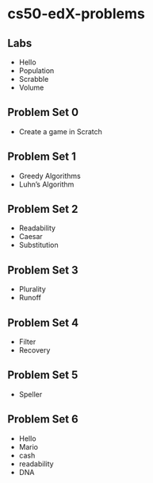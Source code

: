 # cs50-edX-problems

## Labs
* Hello
* Population
* Scrabble
* Volume

## Problem Set 0
* Create a game in Scratch

## Problem Set 1
* Greedy Algorithms
* Luhn’s Algorithm

## Problem Set 2
* Readability
* Caesar
* Substitution

## Problem Set 3
* Plurality
* Runoff

## Problem Set 4
* Filter 
* Recovery

## Problem Set 5
* Speller

## Problem Set 6
* Hello
* Mario
* cash
* readability
* DNA
